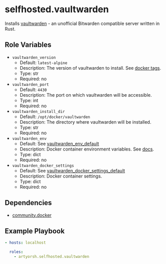 # selfhosted.vaultwarden

Installs [vaultwarden](https://github.com/dani-garcia/vaultwarden) - an unofficial Bitwarden compatible server written in Rust.

## Role Variables

- `vaultwarden_version`
  - Default: `latest-alpine`
  - Description: The version of vaultwarden to install. See [docker tags](https://hub.docker.com/r/vaultwarden/server/tags).
  - Type: str
  - Required: no
- `vaultwarden_port`
  - Default: `4430`
  - Description: The port on which vaultwarden will be accessible.
  - Type: int
  - Required: no
- `vaultwarden_install_dir`
  - Default: `/opt/docker/vaultwarden`
  - Description: The directory where vaultwarden will be installed.
  - Type: str
  - Required: no
- `vaultwarden_env`
  - Default: See [vaultwarden_env_default](./vars/main.yml)
  - Description: Docker container environment variables. See [docs](https://github.com/dani-garcia/vaultwarden/wiki/Configuration-overview).
  - Type: dict
  - Required: no
- `vaultwarden_docker_settings`
  - Default: See [vaultwarden_docker_settings_default](./vars/main.yml)
  - Description: Docker container settings.
  - Type: dict
  - Required: no

## Dependencies

- [community.docker](https://docs.ansible.com/ansible/latest/collections/community/docker/index.html)

## Example Playbook

```yaml
- hosts: localhost

  roles:
    - artyorsh.selfhosted.vaultwarden
```